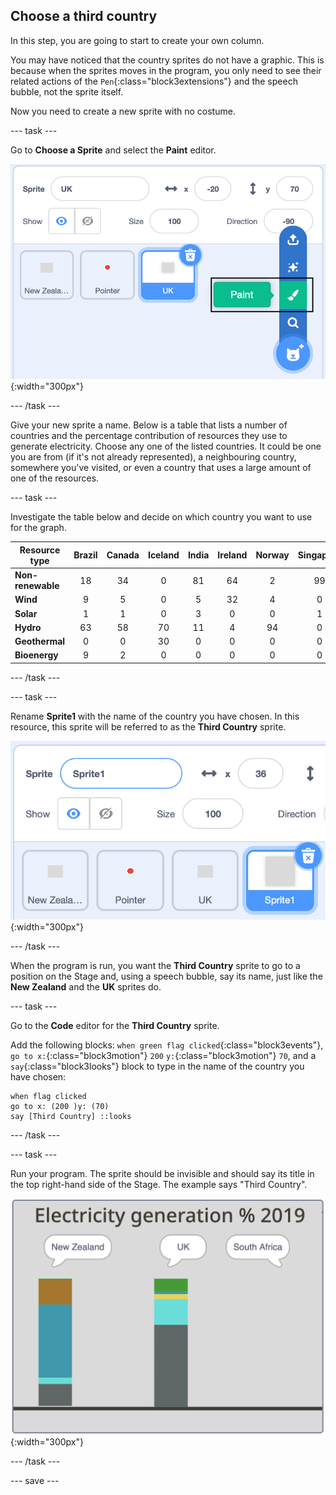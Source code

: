 ## Choose a third country

In this step, you are going to start to create your own column.

You may have noticed that the country sprites do not have a graphic. This is because when the sprites moves in the program, you only need to see their related actions of the `Pen`{:class="block3extensions"} and the speech bubble, not the sprite itself.

Now you need to create a new sprite with no costume.

--- task ---

Go to **Choose a Sprite** and select the **Paint** editor.

![Image showing sprite paint tool](images/electricity-paint-editor.png){:width="300px"}

--- /task ---

Give your new sprite a name. Below is a table that lists a number of countries and the percentage contribution of resources they use to generate electricity. Choose any one of the listed countries. It could be one you are from (if it's not already represented), a neighbouring country, somewhere you've visited, or even a country that uses a large amount of one of the resources. 

--- task ---

Investigate the table below and decide on which country you want to use for the graph.

Resource type | Brazil | Canada | Iceland | India | Ireland | Norway | Singapore | S.Africa | USA |
| --- | :---: | :---: | :---: | :---: | :---: | :---: | :---: | :---: | :---: |
**Non-renewable** | 18 | 34 | 0 | 81 | 64 | 2 | 99 | 94 | 83 |
**Wind** | 9 | 5 | 0 | 5 | 32 | 4 | 0 | 3 | 7 |
**Solar** | 1 | 1 | 0 | 3 | 0 | 0 | 1 | 1 | 2 |
**Hydro** | 63 | 58 | 70 | 11 | 4 | 94 | 0 | 2 | 7 |
**Geothermal** | 0 | 0 | 30 | 0 | 0 | 0 | 0 | 0 | 0 |
**Bioenergy** | 9 | 2 | 0 | 0 | 0 | 0 | 0 | 0 | 1 |
--- /task ---

--- task ---

Rename **Sprite1** with the name of the country you have chosen. In this resource, this sprite will be referred to as the **Third Country** sprite.

![Image showing rename Sprite1](images/electricity-rename-Sprite1.png){:width="300px"}

--- /task ---

When the program is run, you want the **Third Country** sprite to go to a position on the Stage and, using a speech bubble, say its name, just like the **New Zealand** and the **UK** sprites do.

--- task ---

Go to the **Code** editor for the **Third Country** sprite.

Add the following blocks: `when green flag clicked`{:class="block3events"}, `go to x:`{:class="block3motion"} `200` `y:`{:class="block3motion"} `70`, and a `say`{:class="block3looks"} block to type in the name of the country you have chosen:

```blocks3
when flag clicked
go to x: (200 )y: (70)
say [Third Country] ::looks
```

--- /task ---

--- task ---

Run your program. The sprite should be invisible and should say its title in the top right-hand side of the Stage. The example says "Third Country".

![Image showing say Third Country](images/electricity-say-3rdCountry.png){:width="300px"}

--- /task ---

--- save ---
